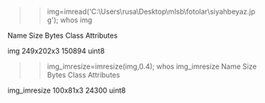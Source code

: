 >> img=imread('C:\Users\rusa\Desktop\mlsb\fotolar\siyahbeyaz.jpg');
whos img




  Name        Size                Bytes  Class    Attributes

  img       249x202x3            150894  uint8              

>> img_imresize=imresize(img,0.4);
>> whos img_imresize
  Name                Size              Bytes  Class    Attributes

  img_imresize      100x81x3            24300  uint8              

>> 
